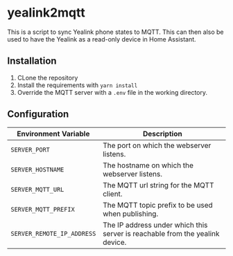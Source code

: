 # yealink2mqtt

This is a script to sync Yealink phone states to MQTT. This can then also be used to have the Yealink as a read-only
device in Home Assistant.

## Installation

1. CLone the repository
2. Install the requirements with `yarn install`
3. Override the MQTT server with a `.env` file in the working directory.

## Configuration

| Environment Variable       | Description                                                                  |
|----------------------------|------------------------------------------------------------------------------|
| `SERVER_PORT`              | The port on which the webserver listens.                                     |
| `SERVER_HOSTNAME`          | The hostname on which the webserver listens.                                 |
| `SERVER_MQTT_URL`          | The MQTT url string for the MQTT client.                                     |
| `SERVER_MQTT_PREFIX`       | The MQTT topic prefix to be used when publishing.                            |
| `SERVER_REMOTE_IP_ADDRESS` | The IP address under which this server is reachable from the yealink device. |
